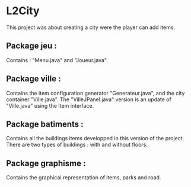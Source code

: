 # L2City

This project was about creating a city were the player can add items.

## Package jeu :

Contains : "Menu.java" and "Joueur.java".

## Package ville :

Contains the item configuration generator "Generateur.java", and the city container "Ville.java".
The "VilleJPanel.java" version is an update of "Ville.java" using the Item interface.

## Package batiments :

Contains all the buildings items developped in this version of the project.
There are two types of buildings : with and without floors.

## Package graphisme :

Contains the graphical representation of items, parks and road.
